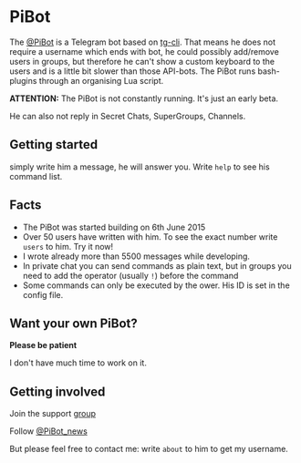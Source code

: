# PiBot
The [@PiBot](https://telegram.me/PiBot) is a Telegram bot based on [tg-cli](https://github.com/vysheng/tg). That means he does not require a username which ends with bot, he could possibly add/remove users in groups, but therefore he can't show a custom keyboard to the users and is a little bit slower than those API-bots. The PiBot runs bash-plugins through an organising Lua script.

<b>ATTENTION:</b> The PiBot is not constantly running. It's just an early beta.

He can also not reply in Secret Chats, SuperGroups, Channels.


Getting started
---------------
simply write him a message, he will answer you. Write `help` to see his command list.


Facts
-----
* The PiBot was started building on 6th June 2015
* Over 50 users have written with him. To see the exact number write `users` to him. Try it now!
* I wrote already more than 5500 messages while developing.
* In private chat you can send commands as plain text, but in groups you need to add the operator (usually `!`) before the command
* Some commands can only be executed by the ower. His ID is set in the config file.



Want your own PiBot?
--------------------
<b>Please be patient</b>

I don't have much time to work on it.


Getting involved
----------------
Join the support [group](https://telegram.me/joinchat/02d2bc3f01fbd5eba1b59488c81cfd74)

Follow [@PiBot_news](https://telegram.me/PiBot_news)

But please feel free to contact me: write `about` to him to get my username.
